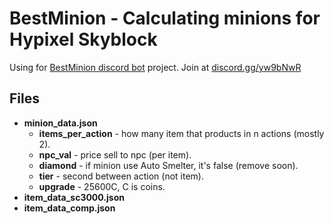 # **BestMinion** - Calculating minions for Hypixel Skyblock
Using for [BestMinion discord bot](https://hypixel.net/threads/discord-bot-bestminion-calculate-best-minion.3323880/) project. Join at [discord.gg/yw9bNwR](https://discord.com/invite/yw9bNwR)

## Files

* **minion_data.json**
  * **items_per_action** - how many item that products in n actions (mostly 2).
  * **npc_val** - price sell to npc (per item).
  * **diamond** - if minion use Auto Smelter, it's false (remove soon). 
  * **tier** - second between action (not item).
  * **upgrade** - 25600C, C is coins.
* **item_data_sc3000.json**
* **item_data_comp.json**
